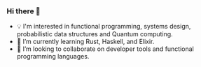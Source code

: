### Hi there 👋

- 💡 I'm interested in functional programming, systems design, probabilistic data structures and Quantum computing. 
- 🌱 I’m currently learning Rust, Haskell, and Elixir.
- 👯 I’m looking to collaborate on developer tools and functional programming languages.
